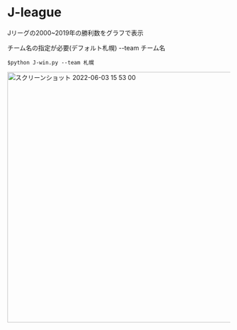 # J-league
Jリーグの2000~2019年の勝利数をグラフで表示

チーム名の指定が必要(デフォルト札幌)
--team チーム名


```
$python J-win.py --team 札幌
```

<img width="566" alt="スクリーンショット 2022-06-03 15 53 00" src="https://user-images.githubusercontent.com/72128278/171802824-3590eac5-5189-4f97-9c33-ffc4a080a9a0.png">
